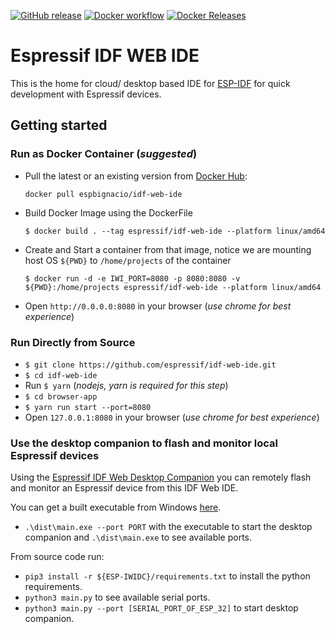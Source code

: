 [![GitHub release](https://img.shields.io/github/release/espressif/idf-web-ide.svg?style=flat-square)](https://github.com/espressif/idf-web-ide/releases/latest)
[![Docker workflow](https://img.shields.io/github/workflow/status/espressif/idf-web-ide/Publish%20docker%20image?label=Docker%20build%20status&logo=docker)](https://github.com/espressif/idf-web-ide/actions?workflow=Publish%20docker%20image)
[![Docker Releases](https://img.shields.io/badge/-Docker%20Releases-blue)](https://hub.docker.com/r/espbignacio/idf-web-ide)

# Espressif IDF WEB IDE

This is the home for cloud/ desktop based IDE for [ESP-IDF](https://github.com/espressif/esp-idf) for quick development with Espressif devices.

## Getting started

### Run as Docker Container (_suggested_)

- Pull the latest or an existing version from [Docker Hub](https://hub.docker.com/r/espbignacio/idf-web-ide):

  `docker pull espbignacio/idf-web-ide`

- Build Docker Image using the DockerFile

  `$ docker build . --tag espressif/idf-web-ide --platform linux/amd64`

- Create and Start a container from that image, notice we are mounting host OS `${PWD}` to `/home/projects` of the container

  `$ docker run -d -e IWI_PORT=8080 -p 8080:8080 -v ${PWD}:/home/projects espressif/idf-web-ide --platform linux/amd64`

- Open `http://0.0.0.0:8080` in your browser (_use chrome for best experience_)

### Run Directly from Source

- `$ git clone https://github.com/espressif/idf-web-ide.git`
- `$ cd idf-web-ide`
- Run `$ yarn` (_nodejs, yarn is required for this step_)
- `$ cd browser-app`
- `$ yarn run start --port=8080`
- Open `127.0.0.1:8080` in your browser (_use chrome for best experience_)

### Use the desktop companion to flash and monitor local Espressif devices

Using the [Espressif IDF Web Desktop Companion](https://github.com/espressif/iwidc/) you can remotely flash and monitor an Espressif device from this IDF Web IDE.

You can get a built executable from Windows [here](https://github.com/espressif/iwidc/releases).

- `.\dist\main.exe --port PORT` with the executable to start the desktop companion and `.\dist\main.exe` to see available ports.

From source code run:

- `pip3 install -r ${ESP-IWIDC}/requirements.txt` to install the python requirements.
- `python3 main.py` to see available serial ports.
- `python3 main.py --port [SERIAL_PORT_OF_ESP_32]` to start desktop companion.
